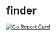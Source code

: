 # finder

[![Go Report Card](https://goreportcard.com/badge/github.com/natsoman/youtube-chat-reader/apps/finder)](https://goreportcard.com/report/github.com/natsoman/youtube-chat-reader/apps/finder)
